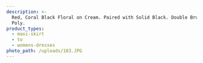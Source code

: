 ```yaml
---
description: >-
  Red, Coral Black Floral on Cream. Paired with Solid Black. Double Brushed
  Poly.
product_types:
  - maxi-skirt
  - to
  - womens-dresses
photo_path: /uploads/103.JPG
---
```

